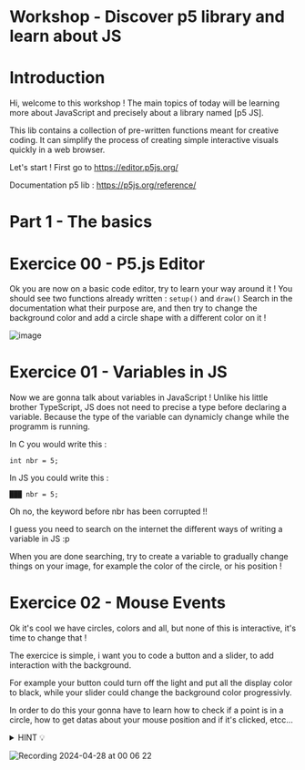 # Workshop - Discover p5 library and learn about JS

# Introduction
Hi, welcome to this workshop ! 
The main topics of today will be learning more about JavaScript and precisely about a library named [p5 JS].

This lib contains a collection of pre-written functions meant for creative coding.
It can simplify the process of creating simple interactive visuals quickly in a web browser.

Let's start ! 
First go to https://editor.p5js.org/

Documentation p5 lib : https://p5js.org/reference/

# Part 1 - The basics


# Exercice 00 - P5.js Editor

Ok you are now on a basic code editor, try to learn your way around it ! 
You should see two functions already written : 
``` setup() ``` and ``` draw() ```
Search in the documentation what their purpose are, and then try to change the background color and add a circle shape with a different color on it !

![image](https://github.com/Robouch0/workshop_p5/assets/114905866/abcdb43e-126a-4c78-9ef5-4c738ac190f8)


# Exercice 01 - Variables in JS 

Now we are gonna talk about variables in JavaScript ! Unlike his little brother TypeScript, JS does not need to precise a type before declaring a variable.
Because the type of the variable can dynamicly change while the programm is running.

In C you would write this : 

``` int nbr = 5; ```

In JS you could write this :

``` ███ nbr = 5; ```

Oh no, the keyword before nbr has been corrupted !!

I guess you need to search on the internet the different ways of writing a variable in JS :p

When you are done searching, try to create a variable to gradually change things on your image, for example the color of the circle, or his position !

# Exercice 02 - Mouse Events 

Ok it's cool we have circles, colors and all, but none of this is interactive, it's time to change that !

The exercice is simple, i want you to code a button and a slider, to add interaction with the background.

For example your button could turn off the light and put all the display color to black, while your slider could change the background color progressivly.

In order to do this your gonna have to learn how to check if a point is in a circle, how to get datas about your mouse position and if it's clicked, etcc...

<details>
  <summary> HINT 💡 </summary>
  Those P5.js functions may help you achieve your goals :
  
  > line() 

  > dist() 

  > constrain()

  > map()

  > mousePressed(), mouseReleased(), mouseDragged();
</details>

![Recording 2024-04-28 at 00 06 22](https://github.com/Robouch0/workshop_p5/assets/114905866/1e0073a4-042b-4e9e-827c-c7557bbe3023)


